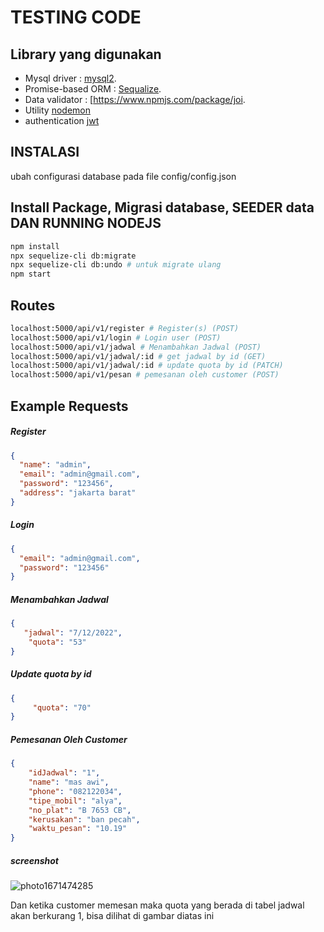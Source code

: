 # TESTING CODE 

## Library yang digunakan

- Mysql driver : [mysql2](https://www.npmjs.com/package/mysql2).
- Promise-based ORM : [Sequalize](https://www.npmjs.com/package/sequelize).
- Data validator : [https://www.npmjs.com/package/joi.
- Utility [nodemon](https://www.npmjs.com/package/nodemon)
- authentication [jwt](https://www.npmjs.com/package/jsonwebtoken)

## INSTALASI
ubah configurasi database pada file config/config.json <br>

## Install Package, Migrasi database, SEEDER data DAN RUNNING NODEJS
```sh
npm install
npx sequelize-cli db:migrate
npx sequelize-cli db:undo # untuk migrate ulang
npm start
```

## Routes
```sh
localhost:5000/api/v1/register # Register(s) (POST)
localhost:5000/api/v1/login # Login user (POST)
localhost:5000/api/v1/jadwal # Menambahkan Jadwal (POST)
localhost:5000/api/v1/jadwal/:id # get jadwal by id (GET)
localhost:5000/api/v1/jadwal/:id # update quota by id (PATCH)
localhost:5000/api/v1/pesan # pemesanan oleh customer (POST)
```

## Example Requests
##### Register 
```json
{
  "name": "admin",
  "email": "admin@gmail.com",
  "password": "123456",
  "address": "jakarta barat"
}
```

##### Login 
```json
{
  "email": "admin@gmail.com",
  "password": "123456"
}
```

##### Menambahkan Jadwal 
```json
{
   "jadwal": "7/12/2022",
    "quota": "53"
}
```

##### Update quota by id
```json
{
     "quota": "70"
}
```

##### Pemesanan Oleh Customer
```json
{
    "idJadwal": "1",
    "name": "mas awi",
    "phone": "082122034",
    "tipe_mobil": "alya",
    "no_plat": "B 7653 CB",
    "kerusakan": "ban pecah",
    "waktu_pesan": "10.19"
}
```

##### screenshot
![photo1671474285](https://user-images.githubusercontent.com/108688272/208495966-7efcc21a-a874-4351-bfa1-6568e32a9997.jpeg)

Dan ketika customer memesan maka quota yang berada di tabel jadwal akan berkurang 1, bisa dilihat di gambar diatas ini

